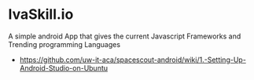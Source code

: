 # IvaSkill.io
A simple android App that gives the current  Javascript Frameworks and Trending programming Languages 
* https://github.com/uw-it-aca/spacescout-android/wiki/1.-Setting-Up-Android-Studio-on-Ubuntu


